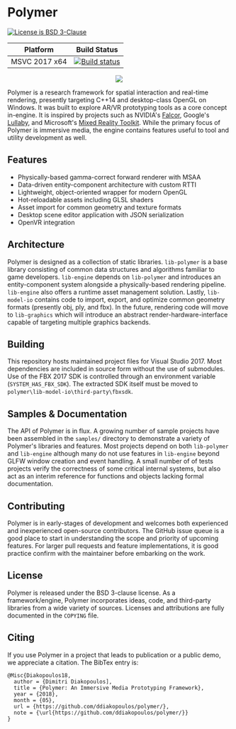 # Polymer

[![License is BSD 3-Clause](https://img.shields.io/badge/license-BSD3-blue.svg?style=flat)](https://opensource.org/licenses/BSD-3-Clause)

Platform | Build Status |
-------- | ------------ |
MSVC 2017 x64 | [![Build status](https://ci.appveyor.com/api/projects/status/3hjvf03s8bwjciva?svg=true)](https://ci.appveyor.com/project/ddiakopoulos/polymer)

<p align="center">
  <img src="https://s3-us-west-1.amazonaws.com/polymer-engine/polymer-github-hero.png"/>
</p>

Polymer is a research framework for spatial interaction and real-time rendering, presently targeting C++14 and desktop-class OpenGL on Windows. It was built to explore AR/VR prototyping tools as a core concept in-engine. It is inspired by projects such as NVIDIA's [Falcor](https://github.com/NVIDIAGameWorks/Falcor), Google's [Lullaby](https://github.com/google/lullaby), and Microsoft's [Mixed Reality Toolkit](https://github.com/Microsoft/MixedRealityToolkit-Unity). While the primary focus of Polymer is immersive media, the engine contains features useful to tool and utility development as well. 


## Features

* Physically-based gamma-correct forward renderer with MSAA
* Data-driven entity-component architecture with custom RTTI
* Lightweight, object-oriented wrapper for modern OpenGL
* Hot-reloadable assets including GLSL shaders
* Asset import for common geometry and texture formats
* Desktop scene editor application with JSON serialization
* OpenVR integration

## Architecture

Polymer is designed as a collection of static libraries. `lib-polymer` is a base library consisting of common data structures and algorithms familiar to game developers. `lib-engine` depends on `lib-polymer` and introduces an entity-component system alongside a physically-based rendering pipeline. `lib-engine` also offers a runtime asset management solution. Lastly, `lib-model-io` contains code to import, export, and optimize common geometry formats (presently obj, ply, and fbx). In the future, rendering code will move to `lib-graphics` which will introduce an abstract render-hardware-interface capable of targeting multiple graphics backends. 

## Building

This repository hosts maintained project files for Visual Studio 2017. Most dependencies are included in source form without the use of submodules. Use of the FBX 2017 SDK is controlled through an environment variable (`SYSTEM_HAS_FBX_SDK`). The extracted SDK itself must be moved to `polymer\lib-model-io\third-party\fbxsdk`. 

## Samples & Documentation

The API of Polymer is in flux. A growing number of sample projects have been assembled in the `samples/` directory to demonstrate a variety of Polymer's libraries and features. Most projects depend on both `lib-polymer` and `lib-engine` although many do not use features in `lib-engine` beyond GLFW window creation and event handling. A small number of of tests projects verify the correctness of some critical internal systems, but also act as an interim reference for functions and objects lacking formal documentation. 

## Contributing 

Polymer is in early-stages of development and welcomes both experienced and inexperienced open-source contributors. The GitHub issue queue is a good place to start in understanding the scope and priority of upcoming features. For larger pull requests and feature implementations, it is good practice confirm with the maintainer before embarking on the work. 

## License

Polymer is released under the BSD 3-clause license. As a framework/engine, Polymer incorporates ideas, code, and third-party libraries from a wide variety of sources. Licenses and attributions are fully documented in the `COPYING` file.

## Citing

If you use Polymer in a project that leads to publication or a public demo, we appreciate a citation. The BibTex entry is: 

```
@Misc{Diakopoulos18,
  author = {Dimitri Diakopoulos],
  title = {Polymer: An Immersive Media Prototyping Framework},
  year = {2018},
  month = {05},
  url = {https://github.com/ddiakopoulos/polymer/},
  note = {\url{https://github.com/ddiakopoulos/polymer/}}
}
```

